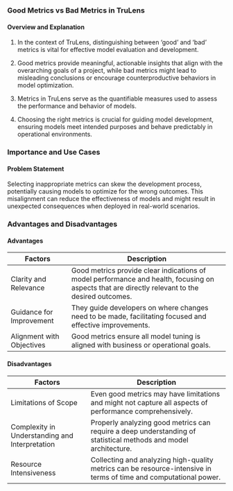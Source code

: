 ### Good Metrics vs Bad Metrics in TruLens

#### Overview and Explanation

1. In the context of TruLens, distinguishing between ‘good’ and ‘bad’ metrics is
   vital for effective model evaluation and development.

2. Good metrics provide meaningful, actionable insights that align with the
   overarching goals of a project, while bad metrics might lead to misleading
   conclusions or encourage counterproductive behaviors in model optimization.

3. Metrics in TruLens serve as the quantifiable measures used to assess the
   performance and behavior of models.

4. Choosing the right metrics is crucial for guiding model development, ensuring
   models meet intended purposes and behave predictably in operational
   environments.

### Importance and Use Cases

#### **Problem Statement**

Selecting inappropriate metrics can skew the development process, potentially
causing models to optimize for the wrong outcomes. This misalignment can reduce
the effectiveness of models and might result in unexpected consequences when
deployed in real-world scenarios.

### Advantages and Disadvantages

#### **Advantages**

<table class="table-size-for-cloud-services">
    <thead>
        <tr>
            <th>Factors</th>
            <th>Description</th>
        </tr>
    </thead>
    <tbody>
        <tr>
            <td class="custom-header">Clarity and Relevance</td>
            <td>Good metrics provide clear indications of model performance and health, focusing on aspects that are directly relevant to the desired outcomes.</td>
        </tr>
        <tr>
            <td class="custom-header">Guidance for Improvement</td>
            <td>They guide developers on where changes need to be made, facilitating focused and effective improvements.</td>
        </tr>
        <tr>
            <td class="custom-header">Alignment with Objectives</td>
            <td>Good metrics ensure all model tuning is aligned with business or operational goals.</td>
        </tr>
    </tbody>
</table>

#### **Disadvantages**

<table class="table-size-for-cloud-services">
    <thead>
        <tr>
            <th>Factors</th>
            <th>Description</th>
        </tr>
    </thead>
    <tbody>
        <tr>
            <td class="custom-header">Limitations of Scope</td>
            <td>Even good metrics may have limitations and might not capture all aspects of performance comprehensively.</td>
        </tr>
        <tr>
            <td class="custom-header">Complexity in Understanding and Interpretation</td>
            <td>Properly analyzing good metrics can require a deep understanding of statistical methods and model architecture.</td>
        </tr>
        <tr>
            <td class="custom-header">Resource Intensiveness</td>
            <td>Collecting and analyzing high-quality metrics can be resource-intensive in terms of time and computational power.</td>
        </tr>
    </tbody>
</table>
